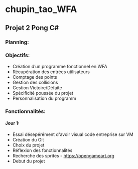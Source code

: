 # chupin_tao_WFA

## Projet 2 Pong C#

### Planning:

### Objectifs:

- Création d’un programme fonctionnel en WFA
- Récupération des entrées utilisateurs
- Comptage des points
- Gestion des collisions
- Gestion Victoire/Défaite
- Spécificité poussée du projet
- Personnalisation du programm

### Fonctionnalités:


#### Jour 1:

- Essai désepérément d'avoir visual code entreprise sur VM
- Création du Git
- Choix du projet
- Réflexion des fonctionnalités
- Recherche des sprites - https://opengameart.org
- Debut du projet